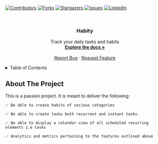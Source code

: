  <div id="top"></div>


[![Contributors][contributors-shield]][contributors-url]
[![Forks][forks-shield]][forks-url]
[![Stargazers][stars-shield]][stars-url]
[![Issues][issues-shield]][issues-url]
[![LinkedIn][linkedin-shield]][linkedin-url]

<br />
<h3 align="center">Habity</h3>

  <p align="center">
    Track your daily tasks and habits
    <br />
    <a href="https://github.com/SharleneNdinda/habity-api/tree/master/docs"><strong>Explore the docs »</strong></a>
    <br />
    <br />
    <a href="https://github.com/SharleneNdinda/habity-api/issues">Report Bug</a>
    ·
    <a href="https://github.com/SharleneNdinda/habity-api/issues">Request Feature</a>
  </p>
</div>

<details>
  <summary>Table of Contents</summary>
  <ol>
    <li>
      <a href="#about-the-project">About The Project</a>
      <ul>
        <li><a href="#built-with">Built With</a></li>
      </ul>
    </li>
    <li>
      <a href="#getting-started">Getting Started</a>
      <ul>
        <li><a href="#prerequisites">Prerequisites</a></li>
        <li><a href="#installation">Installation</a></li>
      </ul>
    </li>
    <li><a href="#usage">Usage</a></li>
    <li><a href="#contributing">Contributing</a></li>
    <li><a href="#license">License</a></li>
    <li><a href="#contact">Contact</a></li>
    <li><a href="#acknowledgments">Acknowledgments</a></li>
  </ol>
</details>

## About The Project

This is a passion project. It is meant to deliver the following:

    ✅ Be able to create habits of various categories

    ✅ Be able to create tasks both recurrent and instant tasks.

    ✅ Be able to display a calendar view of all scheduled recurring elements i.e tasks

    ✅ Analytics and metrics pertaining to the features outlined above

[contributors-shield]: https://img.shields.io/github/contributors/SharleneNdinda/habity-api?style=for-the-badge
[contributors-url]: https://github.com/SharleneNdinda/habity-api/graphs/contributors
[forks-shield]: https://img.shields.io/github/forks/SharleneNdinda/habity-api?style=for-the-badge
[forks-url]: https://github.com/SharleneNdinda/habity-api/forks
[stars-shield]: https://img.shields.io/github/stars/SharleneNdinda/habity-api?style=for-the-badge
[stars-url]: https://github.com/SharleneNdinda/habity-api/stargazers
[issues-shield]: https://img.shields.io/github/issues/SharleneNdinda/habity-api?style=for-the-badge
[issues-url]: https://github.com/SharleneNdinda/habity-api/issues
[linkedin-shield]: https://img.shields.io/badge/-LinkedIn-black.svg?style=for-the-badge&logo=linkedin&colorB=555
[linkedin-url]: in/sharlene-mutuku-86571518b
[product-screenshot]: images/architecture.png
[x-ray-trace]: images/trace.png